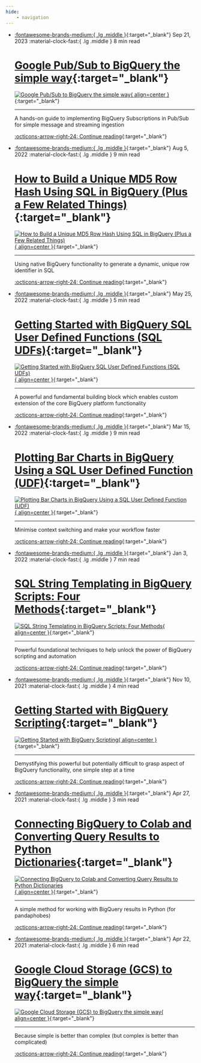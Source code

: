 ```yaml
---
hide:
    - navigation
---
```


<div class="grid cards" markdown>

-   [:fontawesome-brands-medium:{ .lg .middle }](https://medium.com/towards-data-science/google-pub-sub-to-bigquery-the-simple-way-de116234fb87){:target="_blank"} Sep 21, 2023 :material-clock-fast:{ .lg .middle } 8 min read 
    
    # [Google Pub/Sub to BigQuery the simple way](https://medium.com/towards-data-science/google-pub-sub-to-bigquery-the-simple-way-de116234fb87){:target="_blank"}

    [![Google Pub/Sub to BigQuery the simple way](../assets/medium/Google_Pub_Sub_to_BigQuery_the_Simple_Way.jpg){ align=center }](https://medium.com/towards-data-science/google-pub-sub-to-bigquery-the-simple-way-de116234fb87){:target="_blank"}

    ---
    
    A hands-on guide to implementing BigQuery Subscriptions in Pub/Sub for simple message and streaming ingestion

    [:octicons-arrow-right-24: Continue reading](https://medium.com/towards-data-science/google-pub-sub-to-bigquery-the-simple-way-de116234fb87){:target="_blank"}



-   [:fontawesome-brands-medium:{ .lg .middle }](https://towardsdatascience.com/how-to-build-a-unique-md5-row-hash-using-sql-in-bigquery-plus-a-few-related-things-e6f71820f38b){:target="_blank"} Aug 5, 2022  :material-clock-fast:{ .lg .middle } 9 min read 
    
    # [How to Build a Unique MD5 Row Hash Using SQL in BigQuery (Plus a Few Related Things)](https://towardsdatascience.com/how-to-build-a-unique-md5-row-hash-using-sql-in-bigquery-plus-a-few-related-things-e6f71820f38b){:target="_blank"}

    [![How to Build a Unique MD5 Row Hash Using SQL in BigQuery (Plus a Few Related Things)](../assets/medium/How_to_Build_a_Unique_MD5_Row_Hash_Using_SQL_in_BigQuery_(Plus_a_Few_Related_Things).jpg){ align=center }](https://towardsdatascience.com/how-to-build-a-unique-md5-row-hash-using-sql-in-bigquery-plus-a-few-related-things-e6f71820f38b){:target="_blank"}

    ---
    
    Using native BigQuery functionality to generate a dynamic, unique row identifier in SQL

    [:octicons-arrow-right-24: Continue reading](https://towardsdatascience.com/how-to-build-a-unique-md5-row-hash-using-sql-in-bigquery-plus-a-few-related-things-e6f71820f38b){:target="_blank"}


-   [:fontawesome-brands-medium:{ .lg .middle }](https://towardsdatascience.com/getting-started-with-bigquery-sql-user-defined-functions-sql-udfs-a99c79689d4b){:target="_blank"} May 25, 2022  :material-clock-fast:{ .lg .middle } 5 min read 
    
    # [Getting Started with BigQuery SQL User Defined Functions (SQL UDFs)](https://towardsdatascience.com/getting-started-with-bigquery-sql-user-defined-functions-sql-udfs-a99c79689d4b){:target="_blank"}

    [![Getting Started with BigQuery SQL User Defined Functions (SQL UDFs)](../assets/medium/Getting_Started_with_BigQuery_SQL_User_Defined_Functions_(SQL_UDFs).jpg){ align=center }](https://towardsdatascience.com/getting-started-with-bigquery-sql-user-defined-functions-sql-udfs-a99c79689d4b){:target="_blank"}

    ---
    
    A powerful and fundamental building block which enables custom extension of the core BigQuery platform functionality

    [:octicons-arrow-right-24: Continue reading](https://towardsdatascience.com/getting-started-with-bigquery-sql-user-defined-functions-sql-udfs-a99c79689d4b){:target="_blank"}


-   [:fontawesome-brands-medium:{ .lg .middle }](https://towardsdatascience.com/plotting-bar-charts-in-bigquery-using-a-sql-user-defined-function-udf-ca6056aac680){:target="_blank"} Mar 15, 2022  :material-clock-fast:{ .lg .middle } 9 min read 
    
    # [Plotting Bar Charts in BigQuery Using a SQL User Defined Function (UDF)](https://towardsdatascience.com/plotting-bar-charts-in-bigquery-using-a-sql-user-defined-function-udf-ca6056aac680){:target="_blank"}

    [![Plotting Bar Charts in BigQuery Using a SQL User Defined Function (UDF)](../assets/medium/Plotting_Bar_Charts_in_BigQuery_Using_a_SQL_User_Defined_Function_(UDF).jpg){ align=center }](https://towardsdatascience.com/plotting-bar-charts-in-bigquery-using-a-sql-user-defined-function-udf-ca6056aac680){:target="_blank"}

    ---
    
    Minimise context switching and make your workflow faster

    [:octicons-arrow-right-24: Continue reading](https://towardsdatascience.com/plotting-bar-charts-in-bigquery-using-a-sql-user-defined-function-udf-ca6056aac680){:target="_blank"}


-   [:fontawesome-brands-medium:{ .lg .middle }](https://towardsdatascience.com/sql-string-templating-in-bigquery-four-methods-6884764d1ee9){:target="_blank"} Jan 3, 2022  :material-clock-fast:{ .lg .middle } 7 min read 
    
    # [SQL String Templating in BigQuery Scripts: Four Methods](https://towardsdatascience.com/sql-string-templating-in-bigquery-four-methods-6884764d1ee9){:target="_blank"}

    [![SQL String Templating in BigQuery Scripts: Four Methods](../assets/medium/SQL_String_Templating_in_BigQuery_Scripts_Four_Methods.jpg){ align=center }](https://towardsdatascience.com/sql-string-templating-in-bigquery-four-methods-6884764d1ee9){:target="_blank"}

    ---
    
    Powerful foundational techniques to help unlock the power of BigQuery scripting and automation

    [:octicons-arrow-right-24: Continue reading](https://towardsdatascience.com/sql-string-templating-in-bigquery-four-methods-6884764d1ee9){:target="_blank"}


-   [:fontawesome-brands-medium:{ .lg .middle }](https://towardsdatascience.com/getting-started-with-bigquery-scripting-45bdd968010c){:target="_blank"} Nov 10, 2021  :material-clock-fast:{ .lg .middle } 4 min read 
    
    # [Getting Started with BigQuery Scripting](https://towardsdatascience.com/getting-started-with-bigquery-scripting-45bdd968010c){:target="_blank"}

    [![Getting Started with BigQuery Scripting](../assets/medium/Getting_Started_with_BigQuery_Scripting.jpg){ align=center }](https://towardsdatascience.com/getting-started-with-bigquery-scripting-45bdd968010c){:target="_blank"}

    ---
    
    Demystifying this powerful but potentially difficult to grasp aspect of BigQuery functionality, one simple step at a time

    [:octicons-arrow-right-24: Continue reading](https://towardsdatascience.com/getting-started-with-bigquery-scripting-45bdd968010c){:target="_blank"}

    
-   [:fontawesome-brands-medium:{ .lg .middle }](https://blog.devgenius.io/connecting-bigquery-to-colab-and-converting-query-results-to-python-dictionaries-9a19a4bac065){:target="_blank"} Apr 27, 2021  :material-clock-fast:{ .lg .middle } 3 min read 
    
    # [Connecting BigQuery to Colab and Converting Query Results to Python Dictionaries](https://blog.devgenius.io/connecting-bigquery-to-colab-and-converting-query-results-to-python-dictionaries-9a19a4bac065){:target="_blank"}

    [![Connecting BigQuery to Colab and Converting Query Results to Python Dictionaries](../assets/medium/Connecting_BigQuery_to_Colab_and_Converting_Query_Results_to_Python_Dictionaries.jpg){ align=center }](https://blog.devgenius.io/connecting-bigquery-to-colab-and-converting-query-results-to-python-dictionaries-9a19a4bac065){:target="_blank"}

    ---
    
    A simple method for working with BigQuery results in Python (for pandaphobes)

    [:octicons-arrow-right-24: Continue reading](https://blog.devgenius.io/connecting-bigquery-to-colab-and-converting-query-results-to-python-dictionaries-9a19a4bac065){:target="_blank"}


-   [:fontawesome-brands-medium:{ .lg .middle }](https://towardsdatascience.com/google-cloud-storage-gcs-to-bigquery-the-simple-way-4bb74216b8c8){:target="_blank"} Apr 22, 2021  :material-clock-fast:{ .lg .middle } 6 min read 
    
    # [Google Cloud Storage (GCS) to BigQuery the simple way](https://towardsdatascience.com/google-cloud-storage-gcs-to-bigquery-the-simple-way-4bb74216b8c8){:target="_blank"}

    [![Google Cloud Storage (GCS) to BigQuery the simple way](../assets/medium/Google_Cloud_Storage_(GCS)_to_BigQuery_the_simple_way.jpg){ align=center }](https://towardsdatascience.com/google-cloud-storage-gcs-to-bigquery-the-simple-way-4bb74216b8c8){:target="_blank"}

    ---
    
    Because simple is better than complex (but complex is better than complicated)

    [:octicons-arrow-right-24: Continue reading](https://towardsdatascience.com/google-cloud-storage-gcs-to-bigquery-the-simple-way-4bb74216b8c8){:target="_blank"}

</div>